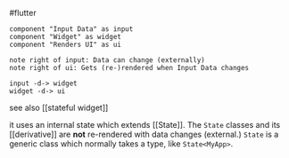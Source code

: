 #flutter

```plantuml
component "Input Data" as input
component "Widget" as widget
component "Renders UI" as ui

note right of input: Data can change (externally)
note right of ui: Gets (re-)rendered when Input Data changes

input -d-> widget
widget -d-> ui
```

see also [[stateful widget]]

it uses an internal state which extends [[State]]. The `State` classes and its [[derivative]] are **not** re-rendered with data changes (external.) `State` is a generic class which normally takes a type, like `State<MyApp>`.